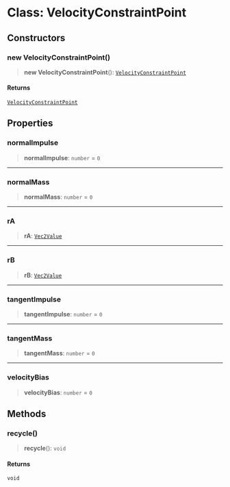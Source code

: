 # Class: VelocityConstraintPoint

## Constructors

### new VelocityConstraintPoint()

> **new VelocityConstraintPoint**(): [`VelocityConstraintPoint`](/api/classes/VelocityConstraintPoint)

#### Returns

[`VelocityConstraintPoint`](/api/classes/VelocityConstraintPoint)

## Properties

### normalImpulse

> **normalImpulse**: `number` = `0`

***

### normalMass

> **normalMass**: `number` = `0`

***

### rA

> **rA**: [`Vec2Value`](/api/interfaces/Vec2Value)

***

### rB

> **rB**: [`Vec2Value`](/api/interfaces/Vec2Value)

***

### tangentImpulse

> **tangentImpulse**: `number` = `0`

***

### tangentMass

> **tangentMass**: `number` = `0`

***

### velocityBias

> **velocityBias**: `number` = `0`

## Methods

### recycle()

> **recycle**(): `void`

#### Returns

`void`
